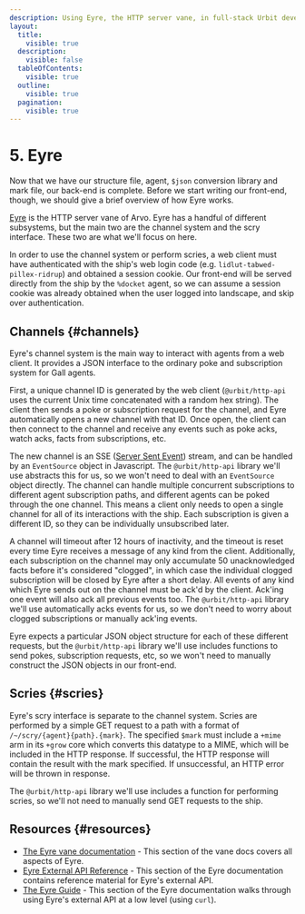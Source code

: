 ```yaml
---
description: Using Eyre, the HTTP server vane, in full-stack Urbit development. Covers the channel system for pokes and subscriptions, scry interface for data queries, and authentication mechanisms.
layout:
  title:
    visible: true
  description:
    visible: false
  tableOfContents:
    visible: true
  outline:
    visible: true
  pagination:
    visible: true
---
```


# 5. Eyre

Now that we have our structure file, agent, `$json` conversion library and mark file, our back-end is complete. Before we start writing our front-end, though, we should give a brief overview of how Eyre works.

[Eyre](../../urbit-os/kernel/eyre) is the HTTP server vane of Arvo. Eyre has a handful of different subsystems, but the main two are the channel system and the scry interface. These two are what we'll focus on here.

In order to use the channel system or perform scries, a web client must have authenticated with the ship's web login code (e.g. `lidlut-tabwed-pillex-ridrup`) and obtained a session cookie. Our front-end will be served directly from the ship by the `%docket` agent, so we can assume a session cookie was already obtained when the user logged into landscape, and skip over authentication.

## Channels {#channels}

Eyre's channel system is the main way to interact with agents from a web client. It provides a JSON interface to the ordinary poke and subscription system for Gall agents.

First, a unique channel ID is generated by the web client (`@urbit/http-api` uses the current Unix time concatenated with a random hex string). The client then sends a poke or subscription request for the channel, and Eyre automatically opens a new channel with that ID. Once open, the client can then connect to the channel and receive any events such as poke acks, watch acks, facts from subscriptions, etc.

The new channel is an SSE ([Server Sent Event](https://html.spec.whatwg.org/#server-sent-events)) stream, and can be handled by an `EventSource` object in Javascript. The `@urbit/http-api` library we'll use abstracts this for us, so we won't need to deal with an `EventSource` object directly. The channel can handle multiple concurrent subscriptions to different agent subscription paths, and different agents can be poked through the one channel. This means a client only needs to open a single channel for all of its interactions with the ship. Each subscription is given a different ID, so they can be individually unsubscribed later.

A channel will timeout after 12 hours of inactivity, and the timeout is reset every time Eyre receives a message of any kind from the client. Additionally, each subscription on the channel may only accumulate 50 unacknowledged facts before it's considered "clogged", in which case the individual clogged subscription will be closed by Eyre after a short delay. All events of any kind which Eyre sends out on the channel must be ack'd by the client. Ack'ing one event will also ack all previous events too. The `@urbit/http-api` library we'll use automatically acks events for us, so we don't need to worry about clogged subscriptions or manually ack'ing events.

Eyre expects a particular JSON object structure for each of these different requests, but the `@urbit/http-api` library we'll use includes functions to send pokes, subscription requests, etc, so we won't need to manually construct the JSON objects in our front-end.

## Scries {#scries}

Eyre's scry interface is separate to the channel system. Scries are performed by a simple GET request to a path with a format of `/~/scry/{agent}{path}.{mark}`. The specified `$mark` must include a `+mime` arm in its `+grow` core which converts this datatype to a MIME, which will be included in the HTTP response. If successful, the HTTP response will contain the result with the mark specified. If unsuccessful, an HTTP error will be thrown in response.

The `@urbit/http-api` library we'll use includes a function for performing scries, so we'll not need to manually send GET requests to the ship.

## Resources {#resources}

- [The Eyre vane documentation](../../urbit-os/kernel/eyre) - This section of the vane docs covers all aspects of Eyre.
- [Eyre External API Reference](../../urbit-os/kernel/eyre/external-api-ref.md) - This section of the Eyre documentation contains reference material for Eyre's external API.
- [The Eyre Guide](../../urbit-os/kernel/eyre/guide.md) - This section of the Eyre documentation walks through using Eyre's external API at a low level (using `curl`).
